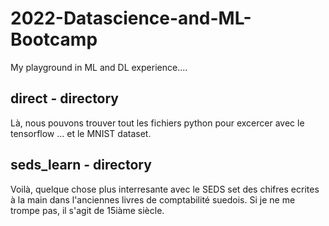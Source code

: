 # 2022-Datascience-and-ML-Bootcamp
 
My playground in ML and DL experience....

## direct - directory
Là, nous pouvons trouver tout les fichiers python pour excercer avec le tensorflow
... et le MNIST dataset.

## seds_learn - directory
Voilà, quelque chose plus interresante avec le SEDS set des chifres ecrites à la main 
dans l'anciennes livres de comptabilité suedois. Si je ne me trompe pas, il s'agit de 15iàme 
siècle.